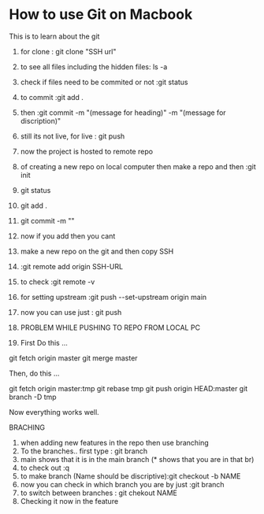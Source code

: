 # How to use Git on Macbook 
This is to learn about the git
1.  for clone : git clone "SSH url"
2.  to see all files including the hidden files: ls -a
3.  check if files need to be commited or not :git status
4.  to commit :git add .
5.  then :git commit -m "(message for heading)" -m "(message for discription)"
6.  still its not live, for live : git push
7.  now the project is hosted to remote repo
8.  of creating a new repo on local computer then make a repo and then :git init
9.  git status
10. git add .
11. git commit -m ""
12. now if you add then you cant 
13. make a new repo on the git and then copy SSH 
14. :git remote add origin SSH-URL
15. to check :git remote -v
16. for setting upstream :git push --set-upstream origin main
17. now you can use just : git push

18. PROBLEM WHILE PUSHING TO REPO FROM LOCAL PC
19. First Do this ...

git fetch origin master
git merge  master

Then, do this ...

git fetch origin master:tmp
git rebase tmp
git push origin HEAD:master
git branch -D tmp

Now everything works well.

BRACHING 
1.  when adding new features in the repo then use branching
2.  To the branches.. first type : git branch
3.  main shows that it is in the main branch (* shows that you are in that br)
4.  to check out :q
5.  to make branch (Name should be discriptive):git checkout -b NAME
6.  now you can check in which branch you are by just :git branch
7.  to switch between branches : git chekout NAME
8.  Checking it now in the feature 
